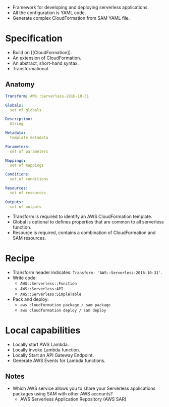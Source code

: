 - Framework for developing and deploying serverless applications.
- All the configuration is YAML code.
- Generate complex CloudFormation from SAM YAML file.
# Specification
- Build on [[CloudFormation]].
- An extension of CloudFormation.
- An abstract, short-hand syntax.
- Transformational.
## Anatomy
```yaml
Transform: AWS::Serverless-2016-10-31

Globals:
  set of globals

Description:
  String

Metadata:
  template metadata

Parameters:
  set of parameters

Mappings:
  set of mappings

Conditions:
  set of conditions

Resources:
  set of resources

Outputs:
  set of outputs

```
- Transform is required to identify an AWS CloudFormation template.
- Global is optional to defines properties that are common to all serverless function.
- Resource is required, contains a combination of CloudFormation and SAM resources.
# Recipe
- Transform header indicates: `Transform: 'AWS::Serverless-2016-10-31'`.
- Write code:
	- `AWS::Serverless::Function`
	- `AWS::Serverless:API`
	- `AWS::Serverless:SimpleTable`
- Pack and deploy:
	- `aws cloudformation package / sam package`
	- `aws cloudformation deploy / sam deploy`
# Local capabilities
- Locally start AWS Lambda.
- Locally invoke Lambda function.
- Locally Start an API Gateway Endpoint.
- Generate AWS Events for Lambda functions.
## Notes
- Which AWS service allows you to share your Serverless applications packages using SAM with other AWS accounts?
	- AWS Serverless Application Repository (AWS SAR)